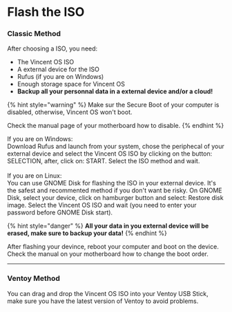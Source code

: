 # Flash the ISO

### Classic Method

After choosing a ISO, you need:

* The Vincent OS ISO
* A external device for the ISO
* Rufus (if you are on Windows)
* Enough storage space for Vincent OS
* **Backup all your personnal data in a external device and/or a cloud!**

{% hint style="warning" %}
Make sur the Secure Boot of your computer is disabled, otherwise, Vincent OS won't boot.

Check the manual page of your motherboard how to disable.
{% endhint %}

If you are on Windows:\
Download Rufus and launch from your system, chose the periphecal of your external device and select the Vincent OS ISO by clicking on the button: SELECTION, after, click on: START. Select the ISO method and wait.\
\
If you are on Linux:\
You can use GNOME Disk for flashing the ISO in your external device. It's the safest and recommented method if you don't want be risky. On GNOME Disk, select your device, click on hamburger button and select: Restore disk image. Select the Vincent OS ISO and wait (you need to enter your password before GNOME Disk start).

{% hint style="danger" %}
**All your data in you external device will be erased, make sure to backup your data!**
{% endhint %}

After flashing your devince, reboot your computer and boot on the device. Check the manual on your motherboard how to change the boot order.



***

### Ventoy Method

You can drag and drop the Vincent OS ISO into your Ventoy USB Stick, make sure you have the latest version of Ventoy to avoid problems.
